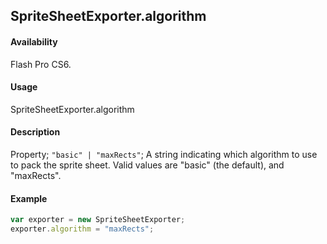 ## SpriteSheetExporter.algorithm

#### Availability

Flash Pro CS6.

#### Usage

SpriteSheetExporter.algorithm

#### Description

Property; `"basic" | "maxRects"`; A string indicating which algorithm to use to pack the sprite sheet. Valid values are "basic" (the default), and "maxRects".

#### Example

```javascript
var exporter = new SpriteSheetExporter;
exporter.algorithm = "maxRects";
```
